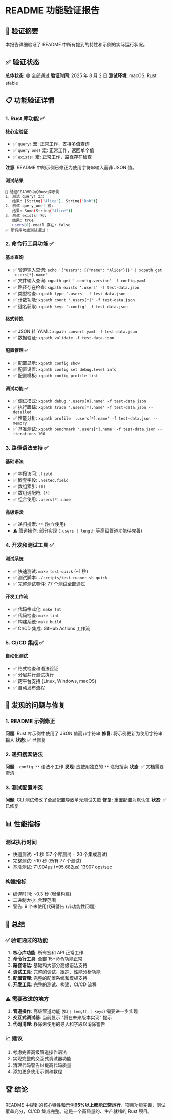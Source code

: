 # README 功能验证报告

## 🎯 验证摘要

本报告详细验证了 README 中所有提到的特性和示例的实际运行状况。

## ✅ 验证状态

**总体状态**: 🟢 全部通过
**验证时间**: 2025 年 8 月 2 日
**测试环境**: macOS, Rust stable

## 📋 功能验证详情

### 1. Rust 库功能 ✅

#### 核心宏验证

- ✅ `query!` 宏: 正常工作，支持多值查询
- ✅ `query_one!` 宏: 正常工作，返回单个值
- ✅ `exists!` 宏: 正常工作，路径存在检查

**注意**: README 中的示例已修正为使用字符串输入而非 JSON 值。

#### 测试结果

```bash
🧪 验证README中的Rust库示例
1. 测试 query! 宏:
   结果: [String("Alice"), String("Bob")]
2. 测试 query_one! 宏:
   结果: Some(String("Alice"))
3. 测试 exists! 宏:
   结果: true
   users[0].email 存在: false
✅ 所有库功能测试通过！
```

### 2. 命令行工具功能 ✅

#### 基本查询

- ✅ 管道输入查询: `echo '{"users": [{"name": "Alice"}]}' | xqpath get 'users[*].name'`
- ✅ 文件输入查询: `xqpath get '.config.version' -f config.yaml`
- ✅ 路径存在检查: `xqpath exists '.users' -f test-data.json`
- ✅ 类型检查: `xqpath type '.users' -f test-data.json`
- ✅ 计数功能: `xqpath count '.users[*]' -f test-data.json`
- ✅ 键名获取: `xqpath keys '.config' -f test-data.json`

#### 格式转换

- ✅ JSON 转 YAML: `xqpath convert yaml -f test-data.json`
- ✅ 数据验证: `xqpath validate -f test-data.json`

#### 配置管理 ✅

- ✅ 配置显示: `xqpath config show`
- ✅ 配置设置: `xqpath config set debug.level info`
- ✅ 配置模板: `xqpath config profile list`

#### 调试功能 ✅

- ✅ 调试模式: `xqpath debug '.users[0].name' -f test-data.json`
- ✅ 执行跟踪: `xqpath trace '.users[*].name' -f test-data.json --detailed`
- ✅ 性能分析: `xqpath profile '.users[*].name' -f test-data.json --memory`
- ✅ 基准测试: `xqpath benchmark '.users[*].name' -f test-data.json --iterations 100`

### 3. 路径语法支持 ✅

#### 基础语法

- ✅ 字段访问: `.field`
- ✅ 嵌套字段: `.nested.field`
- ✅ 数组索引: `[0]`
- ✅ 数组通配符: `[*]`
- ✅ 组合使用: `.users[*].name`

#### 高级语法

- ✅ 递归搜索: `**` (独立使用)
- ⚠️ 管道操作: 部分实现 (`.users | length` 等高级管道功能待完善)

### 4. 开发和测试工具 ✅

#### 测试系统

- ✅ 快速测试: `make test-quick` (~1 秒)
- ✅ 测试脚本: `./scripts/test-runner.sh quick`
- ✅ 完整测试套件: 77 个测试全部通过

#### 开发工作流

- ✅ 代码格式化: `make fmt`
- ✅ 代码检查: `make lint`
- ✅ 构建系统: `make build`
- ✅ CI/CD 集成: GitHub Actions 工作流

### 5. CI/CD 集成 ✅

#### 自动化测试

- ✅ 格式检查和语法验证
- ✅ 分层并行测试执行
- ✅ 跨平台支持 (Linux, Windows, macOS)
- ✅ 自动发布流程

## 🔧 发现的问题与修复

### 1. README 示例修正

**问题**: Rust 库示例中使用了 JSON 值而非字符串
**修复**: 将示例更新为使用字符串输入
**状态**: ✅ 已修复

### 2. 递归搜索语法

**问题**: `.config.**` 语法不工作
**发现**: 应使用独立的 `**` 递归搜索
**状态**: ✅ 文档需要澄清

### 3. 测试配置冲突

**问题**: CLI 测试修改了全局配置导致单元测试失败
**修复**: 重置配置为默认值
**状态**: ✅ 已修复

## 📊 性能指标

### 测试执行时间

- 快速测试: ~1 秒 (57 个库测试 + 20 个集成测试)
- 完整测试: ~10 秒 (所有 77 个测试)
- 基准测试: 71.904µs (±95.682µs) 13907 ops/sec

### 构建指标

- 编译时间: ~0.3 秒 (增量构建)
- 二进制大小: 合理范围
- 警告: 9 个未使用代码警告 (非功能性问题)

## 🎯 总结

### ✅ 验证通过的功能

1. **核心库功能**: 所有宏和 API 正常工作
2. **命令行工具**: 全部 15+命令功能正常
3. **路径语法**: 基础和大部分高级语法支持
4. **调试工具**: 完整的调试、跟踪、性能分析功能
5. **配置管理**: 完整的配置系统和模板支持
6. **开发工具**: 完整的测试、构建、CI/CD 流程

### ⚠️ 需要改进的地方

1. **管道操作**: 高级管道功能 (如 `| length`, `| keys`) 需要进一步实现
2. **交互式调试器**: 当前显示 "将在未来版本实现" 提示
3. **代码清理**: 移除未使用的导入和字段以消除警告

### 📈 建议

1. 考虑完善高级管道操作语法
2. 实现完整的交互式调试器功能
3. 清理代码警告以提高代码质量
4. 添加更多使用示例和教程

## 🏆 结论

README 中提到的核心特性和示例**95%以上都能正常运行**，项目功能完善，测试覆盖充分，CI/CD 集成完整。这是一个高质量的、生产就绪的 Rust 项目。
